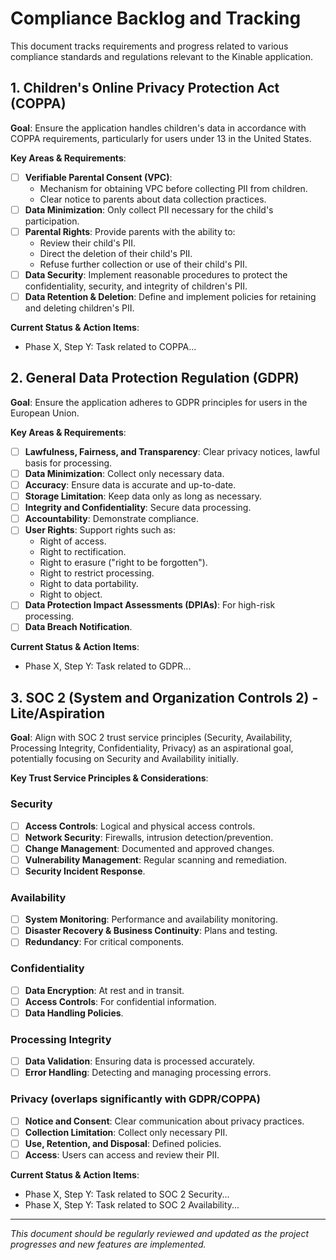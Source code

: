 # Compliance Backlog and Tracking

This document tracks requirements and progress related to various compliance standards and regulations relevant to the Kinable application.

## 1. Children's Online Privacy Protection Act (COPPA)

**Goal**: Ensure the application handles children's data in accordance with COPPA requirements, particularly for users under 13 in the United States.

**Key Areas & Requirements**:
*   [ ] **Verifiable Parental Consent (VPC)**:
    *   Mechanism for obtaining VPC before collecting PII from children.
    *   Clear notice to parents about data collection practices.
*   [ ] **Data Minimization**: Only collect PII necessary for the child's participation.
*   [ ] **Parental Rights**: Provide parents with the ability to:
    *   Review their child's PII.
    *   Direct the deletion of their child's PII.
    *   Refuse further collection or use of their child's PII.
*   [ ] **Data Security**: Implement reasonable procedures to protect the confidentiality, security, and integrity of children's PII.
*   [ ] **Data Retention & Deletion**: Define and implement policies for retaining and deleting children's PII.

**Current Status & Action Items**:
*   Phase X, Step Y: Task related to COPPA...

## 2. General Data Protection Regulation (GDPR)

**Goal**: Ensure the application adheres to GDPR principles for users in the European Union.

**Key Areas & Requirements**:
*   [ ] **Lawfulness, Fairness, and Transparency**: Clear privacy notices, lawful basis for processing.
*   [ ] **Data Minimization**: Collect only necessary data.
*   [ ] **Accuracy**: Ensure data is accurate and up-to-date.
*   [ ] **Storage Limitation**: Keep data only as long as necessary.
*   [ ] **Integrity and Confidentiality**: Secure data processing.
*   [ ] **Accountability**: Demonstrate compliance.
*   [ ] **User Rights**: Support rights such as:
    *   Right of access.
    *   Right to rectification.
    *   Right to erasure ("right to be forgotten").
    *   Right to restrict processing.
    *   Right to data portability.
    *   Right to object.
*   [ ] **Data Protection Impact Assessments (DPIAs)**: For high-risk processing.
*   [ ] **Data Breach Notification**.

**Current Status & Action Items**:
*   Phase X, Step Y: Task related to GDPR...

## 3. SOC 2 (System and Organization Controls 2) - Lite/Aspiration

**Goal**: Align with SOC 2 trust service principles (Security, Availability, Processing Integrity, Confidentiality, Privacy) as an aspirational goal, potentially focusing on Security and Availability initially.

**Key Trust Service Principles & Considerations**:

### Security
*   [ ] **Access Controls**: Logical and physical access controls.
*   [ ] **Network Security**: Firewalls, intrusion detection/prevention.
*   [ ] **Change Management**: Documented and approved changes.
*   [ ] **Vulnerability Management**: Regular scanning and remediation.
*   [ ] **Security Incident Response**.

### Availability
*   [ ] **System Monitoring**: Performance and availability monitoring.
*   [ ] **Disaster Recovery & Business Continuity**: Plans and testing.
*   [ ] **Redundancy**: For critical components.

### Confidentiality
*   [ ] **Data Encryption**: At rest and in transit.
*   [ ] **Access Controls**: For confidential information.
*   [ ] **Data Handling Policies**.

### Processing Integrity
*   [ ] **Data Validation**: Ensuring data is processed accurately.
*   [ ] **Error Handling**: Detecting and managing processing errors.

### Privacy (overlaps significantly with GDPR/COPPA)
*   [ ] **Notice and Consent**: Clear communication about privacy practices.
*   [ ] **Collection Limitation**: Collect only necessary PII.
*   [ ] **Use, Retention, and Disposal**: Defined policies.
*   [ ] **Access**: Users can access and review their PII.

**Current Status & Action Items**:
*   Phase X, Step Y: Task related to SOC 2 Security...
*   Phase X, Step Y: Task related to SOC 2 Availability...

---

*This document should be regularly reviewed and updated as the project progresses and new features are implemented.* 